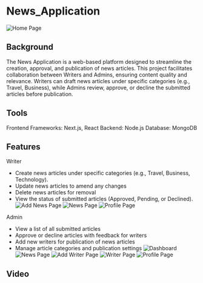 # News_Application
![Home Page](https://github.com/user-attachments/assets/e454bdd1-62e6-4528-9dab-7132cc2d3528)


## Background
The News Application is a web-based platform designed to streamline the creation, approval, and publication of news articles. This project facilitates collaboration between Writers and Admins, ensuring content quality and relevance. Writers can draft news articles under specific categories (e.g., Travel, Business), while Admins review, approve, or decline the submitted articles before publication.


## Tools
Frontend Frameworks: Next.js, React
Backend: Node.js
Database: MongoDB


## Features
Writer
- Create news articles under specific categories (e.g., Travel, Business, Technology).
- Update news articles to amend any changes
- Delete news articles for removal 
- View the status of submitted articles (Approved, Pending, or Declined).
![Add News Page](https://github.com/user-attachments/assets/b1d4229b-4774-4e04-97fd-a6e0b55939ba)
![News Page](https://github.com/user-attachments/assets/413086c7-f244-4ad9-a9f6-d027772b8fe5)
![Profile Page](https://github.com/user-attachments/assets/ed8f4670-0c11-4fdb-a7c9-dbd48e3fa0d0)



Admin
- View a list of all submitted articles
- Approve or decline articles with feedback for writers
- Add new writers for publication of news articles
- Manage article categories and publication settings
![Dashboard](https://github.com/user-attachments/assets/b57f2065-ddcd-4f55-9e58-344203c3715c)
![News Page](https://github.com/user-attachments/assets/c449c133-80ae-4734-803b-e3fcb3310887)
![Add Writer Page](https://github.com/user-attachments/assets/28916551-a213-43fa-bde5-a59b44646d42)
![Writer Page](https://github.com/user-attachments/assets/e4856309-2db8-4ad8-8798-4348a9b89242)
![Profile Page](https://github.com/user-attachments/assets/2c51137d-62ee-4573-900a-17cc1c3da086)



## Video




